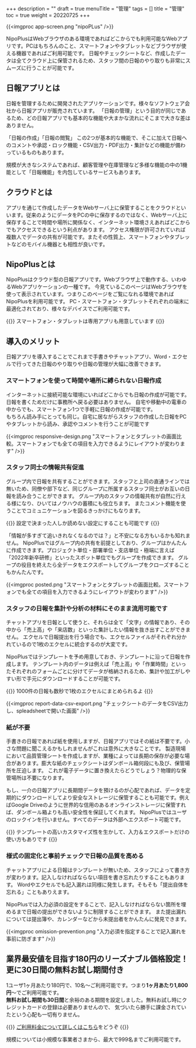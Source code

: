 +++
description = ""
draft = true
menuTitle = "管理"
tags = []
title = "管理"
toc = true
weight = 20220725
+++



{{<imgproc app-screen.png "nipoPLus" />}}

NipoPlusはWebブラウザのある環境であればどこからでも利用可能なWebアプリです。PCはもちろんのこと、スマートフォンやタブレットなどブラウザが使える機器であればご利用可能です。 日報やチェックシートなど、作成したデータは全てクラウド上に保管されるため、スタッフ間の日報のやり取りも非常にスムーズに行うことが可能です。

## 日報アプリとは

日報を管理するために開発されたアプリケーションです。様々なソフトウェア会社から日報アプリが販売されています。
「日報の管理」という目的が同じであるため、どの日報アプリでも基本的な機能や大まかな流れにそこまで大きな差はありません。

「日報の作成」「日報の閲覧」
この2つが基本的な機能で、そこに加えて日報へのコメントや承認・ロック機能・CSV出力・PDF出力・集計などの機能が備わっているものもあります。

規模が大きなシステムであれば、顧客管理や在庫管理など多様な機能の中の1機能として「日報機能」を内包しているサービスもあります。

## クラウドとは

アプリを通じて作成したデータをWebサーバ上に保管することをクラウドといいます。従来のようにデータをPCの中に保存するのではなく、Webサーバ上に保存することで時間や場所に関係なく、インターネット環境さえあればどこからでもアクセスできるという利点があります。
アクセス権限が許可されていれば複数人でデータの共有が可能です。またその性質上、スマートフォンやタブレットなどのモバイル機器とも相性が良いです。

## NipoPlusとは

NipoPlusはクラウド型の日報アプリです。Webブラウザ上で動作する、いわゆるWebアプリケーションの一種です。
今見ているこのページはWebブラウザを使って表示されています。つまりこのページをご覧になれる環境であればNipoPlusを利用可能です。
PC・スマートフォン・タブレットそれぞれの端末に最適化されており、様々なデバイスでご利用可能です。

{{<alice pos="right" icon="phone">}}
スマートフォン・タブレットは専用アプリも用意しています
{{</alice>}}

## 導入のメリット

日報アプリを導入することでこれまで手書きやチャットアプリ、Word・エクセルで行ってきた日報のやり取りや日報の管理が大幅に改善できます。

### スマートフォンを使って時間や場所に縛られない日報作成

インターネットに接続可能な環境にいればどこからでも日報の作成が可能です。日報を書くためだけに事務所へ戻る必要はありません。
自宅や移動中の電車の中からでも、スマートフォン1つで手軽に日報の作成が可能です。  
もちろん読み手にとっても同じ。自宅に居ながらスタッフの作成した日報をPCやタブレットから読み、承認やコメントを行うことが可能です

{{<imgproc responsive-design.png "スマートフォンとタブレットの画面比較。スマートフォンでも全ての項目を入力できるようにレイアウトが変わります" />}}

### スタッフ同士の情報共有促進

グループ内で日報を共有することができます。スタッフと上司の直通ラインでは無いため、同僚や部下など、同じグループに所属するスタッフ同士がお互いの日報を読み合うことができます。
グループ内のスタッフの情報共有が自然に行える様になり、ひいてはノウハウの蓄積にも役立ちます。
またコメント機能を使うことでコミュニケーションを図るきっかけにもなります。

{{<alice pos="right" icon="phone">}}
設定で決まった人しか読めない設定にすることも可能です
{{</alice>}}

「情報が多すぎて追いきれなくなるのでは？」と不安になる方もいるかも知れません。
NipoPlusではグループ内の共有を前提としており、グループはかんたんに作成できます。プロジェクト単位・部署単位・支店単位・極端に言えば「2022年新卒研修」といったスポット単位でもグループを作成できます。
グループの役目を終えたら全データをエクスポートしてグループをクローズすることもかんたんです。

{{<imgproc posted.png "スマートフォンとタブレットの画面比較。スマートフォンでも全ての項目を入力できるようにレイアウトが変わります" />}}

### スタッフの日報を集計や分析の材料にそのまま流用可能です

チャットアプリを日報として使うと、それらは全て「文字」の情報であり、その中から「売上高」や「来店数」といった集計したい情報を抜き出すことができません。
エクセルで日報提出を行う場合でも、エクセルファイルがそれぞれ分かれているので1枚のエクセルに統合するのが大変です。

NipoPlusではテンプレートを予め用意しておき、テンプレートに沿って日報を作成します。
テンプレート内のデータは例えば「売上高」や「作業時間」といったそれぞれのフォームごとに分けてデータが格納されるため、集計や加工がしやすい形で手元にダウンロードすることが可能です。

{{<alice pos="right" icon="phone">}}
1000件の日報も数秒で1枚のエクセルにまとめられるよ
{{</alice>}}

{{<imgproc report-data-csv-export.png "チェックシートのデータをCSV出力し、spleadsheetで開いた画面" />}}

### 紙が不要

手書きの日報であれば紙を使用しますが、日報アプリではその紙は不要です。小さな問題に聞こえるかもしれませんがこれは意外に大きなことです。
製造現場において品質管理シートを作成しますが、業種によっては長期の保存が必要な場合があります。膨大な紙のチェックシートはダンボール箱何段にも及び、保管場所を圧迫します。
これが電子データに置き換えたらどうでしょう？物理的な保管場所は不要になります。

もし、一介の日報アプリに長期間データを預けるのが心配であれば、データを定期的にダウンロードしてより安全なストレージに保管することも可能です。例えばGoogle Driveのように世界的な信用のあるオンラインストレージに保管すれば、ダンボール箱よりも高い安全性を保証してくれます。
NipoPlusではユーザのロックインを行いません。すべてのデータは外部へエクスポート可能です。

{{<alice pos="right" icon="phone">}}
テンプレートの高いカスタマイズ性を生かして、入力＆エクスポートだけの使い方もありです
{{</alice>}}

### 様式の固定化と事前チェックで日報の品質を高める

チャットアプリによる日報はテンプレートが無いため、スタッフによって書き方が変わります。記入しなければならない項目を書き忘れたりすることもあります。
Wordやエクセルでも記入漏れは同様に発生します。そもそも「提出自体を忘れる」こともありえます。

NipoPlusでは入力必須の設定をすることで、記入しなければならない箇所を埋めるまで日報の提出ができないように制限することができます。
また提出漏れについては提出簿や、カレンダーなどから未提出者をかんたんに発見できます。

{{<imgproc omission-prevention.png "入力必須を指定することで記入漏れを事前に防ぎます" />}}

## 業界最安値を目指す180円のリーズナブル価格設定！更に30日間の無料お試し期間付き

1ユーザ1ヶ月あたり180円で、10名〜ご利用可能です。つまり**1ヶ月あたり1,800円**〜でご利用可能です。  
**無料お試し期間も30日間**と余裕のある期間を設定しました。無料お試し時にクレジットカードの登録は必要ありませんので、
気づいたら勝手に課金されていたという心配も一切有りません。

{{<alice pos="right" icon="guide">}}
[ご利用料金について詳しくはこちら](/price/)をどうぞ
{{</alice>}}

規模については小規模な事業者さまから、最大で999名までご利用可能です。
